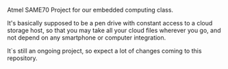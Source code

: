 Atmel SAME70 Project for our embedded computing class.

It's basically supposed to be a pen drive with constant access to a cloud storage host, so that you may take 
all your cloud files wherever you go, and not depend on any smartphone or computer integration.

It`s still an ongoing project, so expect a lot of changes coming to this repository.

